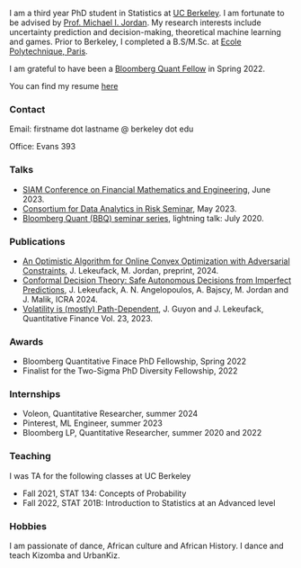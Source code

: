 <!-- # Jordan Lekeufack -->
<!-- ![Profile picture](/docs/assets/images/git_profile.jpg) -->
I am a third year PhD student in Statistics at [UC Berkeley](https://statistics.berkeley.edu/). I am fortunate to be advised by [Prof. Michael I. Jordan](http://people.eecs.berkeley.edu/~jordan/). My research interests include uncertainty prediction and decision-making, theoretical machine learning and games. Prior to Berkeley, I completed a B.S/M.Sc. at [Ecole Polytechnique, Paris](https://programmes.polytechnique.edu/en/ingenieur-polytechnicien-program/ingenieur-polytechnicien-program).

I am grateful to have been a [Bloomberg Quant Fellow](https://www.bloomberg.com/company/values/tech-at-bloomberg/quantitative-finance-phd-fellowship/) in Spring 2022.

You can find my resume [here](/docs/assets/resume.pdf)


### Contact
Email: firstname dot lastname @ berkeley dot edu

Office: Evans 393

### Talks
* [SIAM Conference on Financial Mathematics and Engineering](https://siam.org/conferences/cm/conference/fm23), June 2023.
* [Consortium for Data Analytics in Risk Seminar](https://cdar.berkeley.edu/seminars/fall-2023), May 2023.
* [Bloomberg Quant (BBQ) seminar series](https://www.bloomberg.com/professional/quant-seminar-series/), lightning talk: July 2020.

### Publications
* [An Optimistic Algorithm for Online Convex Optimization with Adversarial Constraints](https://arxiv.org/abs/2412.08060), J. Lekeufack, M. Jordan, preprint, 2024.
* [Conformal Decision Theory: Safe Autonomous Decisions from Imperfect Predictions](http://arxiv.org/abs/2310.05921), J. Lekeufack, A. N. Angelopoulos, A. Bajscy, M. Jordan and J. Malik, ICRA 2024.
* [Volatility is (mostly) Path-Dependent](http://ssrn.com/abstract=4174589), J. Guyon and J. Lekeufack, Quantitative Finance Vol. 23, 2023.
<!-- ### Publications and Preprints -->

### Awards
* Bloomberg Quantitative Finace PhD Fellowship, Spring 2022
* Finalist for the Two-Sigma PhD Diversity Fellowship, 2022

### Internships
* Voleon, Quantitative Researcher, summer 2024
* Pinterest, ML Engineer, summer 2023
* Bloomberg LP, Quantitative Researcher, summer 2020 and 2022

### Teaching
I was TA for the following classes at UC Berkeley
* Fall 2021, STAT 134: Concepts of Probability
* Fall 2022, STAT 201B: Introduction to Statistics at an Advanced level

### Hobbies
I am passionate of dance, African culture and African History. I dance and teach Kizomba and UrbanKiz.
